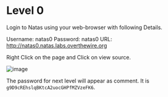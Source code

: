 # Level 0
Login to Natas using your web-browser with following Details.

Username: natas0
Password: natas0
URL:      http://natas0.natas.labs.overthewire.org

Right Click on the page and Click on view source.

![image](https://user-images.githubusercontent.com/120739014/231913654-513bcfcf-8dcb-43d8-8456-c4f4fc28f5c4.png)

The password for next level will appear as comment. It is `g9D9cREhslqBKtcA2uocGHPfMZVzeFK6`.
